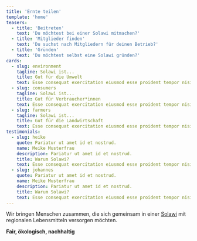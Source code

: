 ```yaml
---
title: 'Ernte teilen'
template: 'home'
teasers:
  - title: 'Beitreten'
    text: 'Du möchtest bei einer Solawi mitmachen?'
  - title: 'Mitglieder finden'
    text: 'Du suchst nach Mitgliedern für deinen Betrieb?'
  - title: 'Gründen'
    text: 'Du möchtest selbst eine Solawi gründen?'
cards:
  - slug: environment
    tagline: Solawi ist...
    title: Gut für die Umwelt
    text: Esse consequat exercitation eiusmod esse proident tempor nisi cillum. Officia irure do laborum nisi excepteur aliquip duis ea commodo. Pariatur ut amet id et nostrud.
  - slug: consumers
    tagline: Solawi ist...
    title: Gut für Verbraucher*innen
    text: Esse consequat exercitation eiusmod esse proident tempor nisi cillum. Officia irure do laborum nisi excepteur aliquip duis ea commodo. Pariatur ut amet id et nostrud.
  - slug: farmers
    tagline: Solawi ist...
    title: Gut für die Landwirtschaft
    text: Esse consequat exercitation eiusmod esse proident tempor nisi cillum. Officia irure do laborum nisi excepteur aliquip duis ea commodo. Pariatur ut amet id et nostrud.
testimonials:
  - slug: heike
    quote: Pariatur ut amet id et nostrud.
    name: Meike Musterfrau
    description: Pariatur ut amet id et nostrud.
    title: Warum Solawi?
    text: Esse consequat exercitation eiusmod esse proident tempor nisi cillum. Officia irure do laborum nisi excepteur aliquip duis ea commodo. Pariatur ut amet id et nostrud.
  - slug: johannes
    quote: Pariatur ut amet id et nostrud.
    name: Meike Musterfrau
    description: Pariatur ut amet id et nostrud.
    title: Warum Solawi?
    text: Esse consequat exercitation eiusmod esse proident tempor nisi cillum. Officia irure do laborum nisi excepteur aliquip duis ea commodo. Pariatur ut amet id et nostrud.
---
```


Wir bringen Menschen zusammen, die sich gemeinsam in einer [Solawi](/was-ist-solawi) mit regionalen Lebensmitteln versorgen möchten.

**Fair, ökologisch, nachhaltig**
